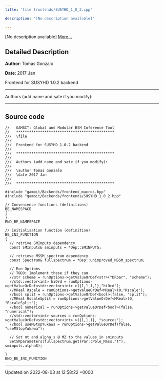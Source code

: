 ```yaml
---
title: 'file frontends/SUSYHD_1_0_2.cpp'

description: "[No description available]"

---
```







[No description available] [More...](#detailed-description)

## Detailed Description


**Author**: Tomas Gonzalo 

**Date**: 2017 Jan

Frontend for SUSYHD 1.0.2 backend



------------------

Authors (add name and sate if you modify):



------------------




## Source code

```
//   GAMBIT: Global and Modular BSM Inference Tool
//   *********************************************
///  \file
///
///  Frontend for SUSYHD 1.0.2 backend
///
///  *********************************************
///
///  Authors (add name and sate if you modify):
///
///  \author Tomas Gonzalo
///  \date 2017 Jan
///
///  *********************************************

#include "gambit/Backends/frontend_macros.hpp"
#include "gambit/Backends/frontends/SUSYHD_1_0_2.hpp"

// Convenience functions (definitions)
BE_NAMESPACE
{
}
END_BE_NAMESPACE

// Initialisation function (definition)
BE_INI_FUNCTION
{
  // retrive SMInputs dependency 
  const SMInputs& sminputs = *Dep::SMINPUTS;
    
  // retrieve MSSM_spectrum dependency
  const Spectrum& fullspectrum = *Dep::unimproved_MSSM_spectrum;

  // Run Options
  // TODO: Implement these if they can 
  //str scheme = runOptions->getValueOrDef<str>("DRbar", "scheme");
  //std::vector<int> hiOrd = runOptions->getValueOrDef<std::vector<int> >({1,1,1,1},"hiOrd");
  //MReal Rscale = runOptions->getValueOrDef<MReal>(0,"Rscale");
  //bool split = runOptions->getValueOrDef<bool>(false, "split");
  //MReal RscaleSplit = runOptions->getValueOrDef<MReal>(0, "RscaleSplit");
  //bool numerical = runOptions->getValueOrDef<bool>(false, "numerical");
  //std::vector<int> sources = runOptions->getValueOrDef<std::vector<int> >({1,1,1}, "sources");  
  //bool useMStopYukawa = runOptions->getValueOrDef(false, "useMStopYukawa"); 

  // Set mt and alpha_s @ MZ to the values in sminputs
  SetSMparameters(fullspectrum.get(Par::Pole_Mass,"t"), sminputs.alphaS);

}
END_BE_INI_FUNCTION
```


-------------------------------

Updated on 2022-08-03 at 12:58:22 +0000
